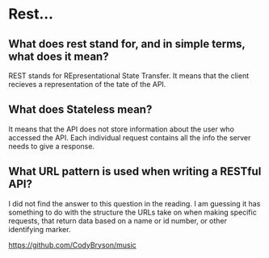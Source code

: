# Rest...

## What does rest stand for, and in simple terms, what does it mean?
REST stands for REpresentational State Transfer. It means that the client recieves a representation of the tate of the API.
## What does Stateless mean?
It means that the API does not store information about the user who accessed the API. Each individual request contains all the info the server needs to give a response.

## What URL pattern is used when writing a RESTful API?
I did not find the answer to this question in the reading. I am guessing it has something to do with the structure the URLs take on when making specific requests, that return data based on a name or id number, or other identifying marker. 

https://github.com/CodyBryson/music 